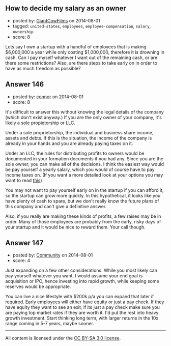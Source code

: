 ## How to decide my salary as an owner

- posted by: [GiantCowFilms](https://stackexchange.com/users/3499092/giantcowfilms) on 2014-08-01
- tagged: `united-states`, `employees`, `employee-compensation`, `salary`, `ownership`
- score: 8

<p>Lets say I own a startup with a handful of employees that is making  $6,000,000 a year while only costing $1,000,000, therefore it is drowning in cash. Can I pay myself whatever I want out of the remaining cash, or are there some restrictions? Also, are there steps to take early on in order to have as much freedom as possible?</p>



## Answer 146

- posted by: [connor](https://stackexchange.com/users/392995/connor) on 2014-08-01
- score: 8

<p>It's difficult to answer this without knowing the legal details of the company (which don't exist anyway.) If you are the only owner of your company, it's likely a sole propietorship or LLC. </p>

<p>Under a sole proprietorship, the individual and business share income, assets and debts. If this is the situation, the income of the company is already in your hands and you are already paying taxes on it.</p>

<p>Under an LLC, the rules for distributing profits to owners would be documented in your formation documents if you had any. Since you are the sole owner, you can make all of the decisions. I think the easiest way would be pay yourself a yearly salary, which you would of course have to pay income taxes on. (If you want a more detailed look at your options you may want to read <a href="http://www.creators.com/lifestylefeatures/business-and-finance/succeeding-in-your-business/taking-money-out-of-a-small-business.html">this</a>)</p>

<p>You may not want to pay yourself early on in the startup if you can afford it, so the startup can grow more quickly. In this hypothetical, it looks like you have plenty of cash to spare, but we don't really know the future plans of this company and can't give a definitive answer. </p>

<p>Also, if you really are making these kinds of profits, a few raises may be in order. Many of those employees are probably from the early, risky days of your startup and it would be nice to reward them. Your call though.</p>



## Answer 147

- posted by: [Community](https://stackexchange.com/users/-1/community) on 2014-08-01
- score: 4

<p>Just expanding on a few other considerations. While you most likely can pay yourself whatever you want, I would assume your end goal is acquisition or IPO, hence investing into rapid growth, while keeping some reserves would be appropriate.</p>

<p>You can live a nice lifestyle with $200k p/a you can expand that later if required. Early employees will either have equity or just a pay check. If they have equity they want to see an exit, if its just a pay check make sure you are paying top market rates if they are worth it. I'd put the rest into heavy growth investment. Start thinking long term, with larger returns in the 10x range coming in 5-7 years, maybe sooner.</p>




---

All content is licensed under the [CC BY-SA 3.0 license](https://creativecommons.org/licenses/by-sa/3.0/).
